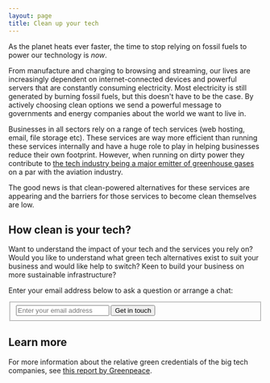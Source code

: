 ```yaml
---
layout: page
title: Clean up your tech
---
```


As the planet heats ever faster, the time to stop relying on fossil fuels to power our technology is _now_.

From manufacture and charging to browsing and streaming, our lives are increasingly dependent on internet-connected devices and powerful servers that are constantly consuming electricity. Most electricity is still generated by burning fossil fuels, but this doesn't have to be the case. By actively choosing clean options we send a powerful message to governments and energy companies about the world we want to live in. 

Businesses in all sectors rely on a range of tech services (web hosting, email, file storage etc). These services are way more efficient than running these services internally and have a huge role to play in helping businesses reduce their own footprint. However, when running on dirty power they contribute to [the tech industry being a major emitter of greenhouse gases](https://gesi.org/research/gesi-smarter2020-the-role-of-ict-in-driving-a-sustainable-future-2) on a par with the aviation industry.

The good news is that clean-powered alternatives for these services are appearing and the barriers for those services to become clean themselves are low.

## How clean is your tech?

Want to understand the impact of your tech and the services you rely on? Would you like to understand what green tech alternatives exist to suit your business and would like help to switch? Keen to build your business on more sustainable infrastructure? 

Enter your email address below to ask a question or arrange a chat:

<form action="https://formspree.io/hello+green@iankynnersley.co.uk" method="POST">
	<fieldset>
		<input style="flex-grow: 1;" type="email" name="email" placeholder="Enter your email address" />
		<input style="max-width: 160px;" type="submit" value="Get in touch" />	
	</fieldset>
</form>

## Learn more

For more information about the relative green credentials of the big tech companies, see [this report by Greenpeace](http://www.clickclean.org/).